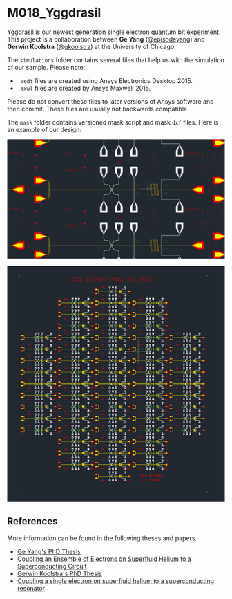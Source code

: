 # M018_Yggdrasil
Yggdrasil is our newest generation single electron quantum bit experiment.
This project is a collaboration between **Ge Yang** ([@episodeyang](https://github.com/episodeyang))
and **Gerwin Koolstra** ([@gkoolstra](https://github.com/gkoolstra)) at the University of Chicago.

The `simulations` folder contains several files that help us with the simulation of our sample. Please note: 
- `.aedt` files are created using Ansys Electronics Desktop 2015.
- `.mxwl` files are created by Ansys Maxwell 2015.

Please do not convert these files to later versions of Ansys software and then commit. These files are usually not backwards compatible.

The `mask` folder contains versioned mask script and 
mask `dxf` files. Here is an example of our design:

![m018v4_yggdrasil_R2C1](figures/chip.png)

![m018v4_yggdrasil_full_wafer](figures/wafer.png)

## References
More information can be found in the following theses and papers.
- [Ge Yang's PhD Thesis](https://knowledge.uchicago.edu/record/2199?ln=en)
- [Coupling an Ensemble of Electrons on Superfluid Helium to a Superconducting Circuit](https://journals.aps.org/prx/abstract/10.1103/PhysRevX.6.011031)
- [Gerwin Koolstra's PhD Thesis](https://knowledge.uchicago.edu/record/2070?ln=en)
- [Coupling a single electron on superfluid helium to a superconducting resonator](https://www.nature.com/articles/s41467-019-13335-7)


